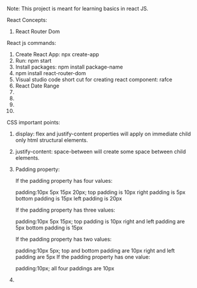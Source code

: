 Note: This project is meant for learning basics in react JS. 

React Concepts:
1. React Router Dom

React js commands:

1.   Create React App: npx create-app
2.   Run: npm start
3.   Install packages: npm install package-name
4.   npm install react-router-dom
5.   Visual studio code short cut for creating react component: rafce
6.   React Date Range
7.   
8. 
9. 
10. 


CSS important points:

1. display: flex and justify-content properties will apply on 
    immediate child only html structural elements.
2. justify-content: space-between will create some space between child elements.
3. Padding property:

    If the padding property has four values:

    padding:10px 5px 15px 20px;
        top padding is 10px
        right padding is 5px
        bottom padding is 15px
        left padding is 20px

    If the padding property has three values:

    padding:10px 5px 15px;
        top padding is 10px
        right and left padding are 5px
        bottom padding is 15px

    If the padding property has two values:

    padding:10px 5px;
        top and bottom padding are 10px
        right and left padding are 5px
        If the padding property has one value:

    padding:10px;
        all four paddings are 10px

4.    
